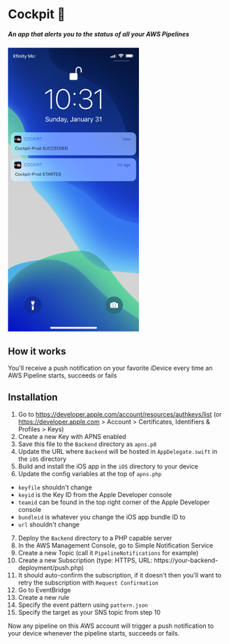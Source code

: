 # Cockpit 🚁
##### An app that alerts you to the status of all your AWS Pipelines

![Screenshot](screenshot.jpg)

## How it works
You'll receive a push notification on your favorite iDevice every time an AWS Pipeline starts, succeeds or fails

## Installation
1. Go to https://developer.apple.com/account/resources/authkeys/list (or https://developer.apple.com > Account > Certificates, Identifiers & Profiles > Keys)
2. Create a new Key with APNS enabled
3. Save this file to the `Backend` directory as `apns.p8`
4. Update the URL where `Backend` will be hosted in `AppDelegate.swift` in the `iOS` directory
5. Build and install the iOS app in the `iOS` directory to your device
6. Update the config variables at the top of `apns.php`
  - `keyfile` shouldn't change
  - `keyid` is the Key ID from the Apple Developer console
  - `teamid` can be found in the top right corner of the Apple Developer console
  - `bundleid` is whatever you change the iOS app bundle ID to
  - `url` shouldn't change
7. Deploy the `Backend` directory to a PHP capable server
8. In the AWS Management Console, go to Simple Notification Service
9. Create a new Topic (call it `PipelineNotifications` for example)
10. Create a new Subscription (type: HTTPS, URL: https://your-backend-deployment/push.php)
11. It should auto-confirm the subscription, if it doesn't then you'll want to retry the subscription with `Request Confirmation`
12. Go to EventBridge
13. Create a new rule
14. Specify the event pattern using `pattern.json`
15. Specify the target as your SNS topic from step 10

Now any pipeline on this AWS account will trigger a push notification to your device whenever the pipeline starts, succeeds or fails.
